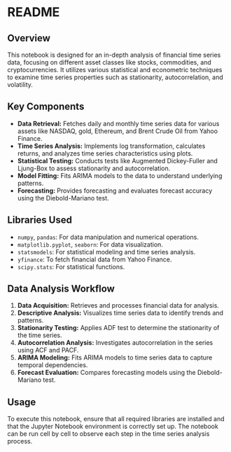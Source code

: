 # README

## Overview
This notebook is designed for an in-depth analysis of financial time series data, focusing on different asset classes like stocks, commodities, and cryptocurrencies. It utilizes various statistical and econometric techniques to examine time series properties such as stationarity, autocorrelation, and volatility.

## Key Components
- **Data Retrieval:** Fetches daily and monthly time series data for various assets like NASDAQ, gold, Ethereum, and Brent Crude Oil from Yahoo Finance.
- **Time Series Analysis:** Implements log transformation, calculates returns, and analyzes time series characteristics using plots.
- **Statistical Testing:** Conducts tests like Augmented Dickey-Fuller and Ljung-Box to assess stationarity and autocorrelation.
- **Model Fitting:** Fits ARIMA models to the data to understand underlying patterns.
- **Forecasting:** Provides forecasting and evaluates forecast accuracy using the Diebold-Mariano test.

## Libraries Used
- `numpy`, `pandas`: For data manipulation and numerical operations.
- `matplotlib.pyplot`, `seaborn`: For data visualization.
- `statsmodels`: For statistical modeling and time series analysis.
- `yfinance`: To fetch financial data from Yahoo Finance.
- `scipy.stats`: For statistical functions.

## Data Analysis Workflow
1. **Data Acquisition:** Retrieves and processes financial data for analysis.
2. **Descriptive Analysis:** Visualizes time series data to identify trends and patterns.
3. **Stationarity Testing:** Applies ADF test to determine the stationarity of the time series.
4. **Autocorrelation Analysis:** Investigates autocorrelation in the series using ACF and PACF.
5. **ARIMA Modeling:** Fits ARIMA models to time series data to capture temporal dependencies.
6. **Forecast Evaluation:** Compares forecasting models using the Diebold-Mariano test.

## Usage
To execute this notebook, ensure that all required libraries are installed and that the Jupyter Notebook environment is correctly set up. The notebook can be run cell by cell to observe each step in the time series analysis process.

